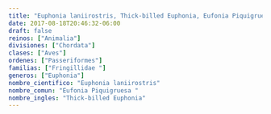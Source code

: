 ```yaml
---
title: "Euphonia laniirostris, Thick-billed Euphonia, Eufonia Piquigruesa "
date: 2017-08-18T20:46:32-06:00
draft: false
reinos: ["Animalia"]
divisiones: ["Chordata"]
clases: ["Aves"]
ordenes: ["Passeriformes"]
familias: ["Fringillidae "]
generos: ["Euphonia"]
nombre_cientifico: "Euphonia laniirostris"
nombre_comun: "Eufonia Piquigruesa "
nombre_ingles: "Thick-billed Euphonia"
---
```

